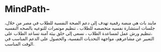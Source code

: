 # MindPath-

مايند باث هي منصة رقمية تهدف إلى دعم الصحة النفسية للطلاب في مصر من خلال، جلسات استشارة نفسيه متخصصه للطلاب ، تنظيم موتمرات للتوعيه بالصحه النفسيه ،تنظيم ورش عمل لمساعدة الطلاب ، نسعى إلى خلق بيئة آمنة تساعد الطلاب على التعبير عن مشاعرهم، مواجهة التحديات النفسية، والحصول على الدعم المناسب في الوقت المناسب.
